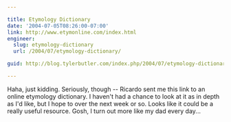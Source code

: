 ```yaml
---

title: Etymology Dictionary
date: '2004-07-05T08:26:00-07:00'
link: http://www.etymonline.com/index.html
engineer:
  slug: etymology-dictionary
  url: /2004/07/etymology-dictionary/

guid: http://blog.tylerbutler.com/index.php/2004/07/etymology-dictionary/

---
```


Haha, just kidding. Seriously, though -- Ricardo sent me this link to an online
etymology dictionary. I haven't had a chance to look at it as in depth as I'd
like, but I hope to over the next week or so. Looks like it could be a really
useful resource. Gosh, I turn out more like my dad every day...
